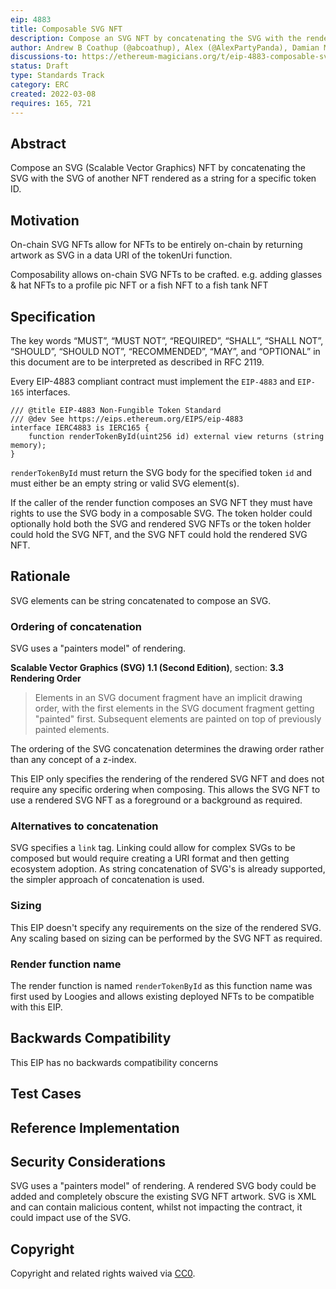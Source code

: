 ```yaml
---
eip: 4883
title: Composable SVG NFT
description: Compose an SVG NFT by concatenating the SVG with the rendered SVG of another NFT.
author: Andrew B Coathup (@abcoathup), Alex (@AlexPartyPanda), Damian Martinelli (@damianmarti), blockdev (@0xbok), Austin Griffith (@austintgriffith)
discussions-to: https://ethereum-magicians.org/t/eip-4883-composable-svg-nft/8765
status: Draft
type: Standards Track
category: ERC
created: 2022-03-08
requires: 165, 721
---
```


## Abstract
Compose an SVG (Scalable Vector Graphics) NFT by concatenating the SVG with the SVG of another NFT rendered as a string for a specific token ID.

## Motivation
On-chain SVG NFTs allow for NFTs to be entirely on-chain by returning artwork as SVG in a data URI of the tokenUri function.  

Composability allows on-chain SVG NFTs to be crafted. e.g. adding glasses & hat NFTs to a profile pic NFT or a fish NFT to a fish tank NFT

## Specification
The key words “MUST”, “MUST NOT”, “REQUIRED”, “SHALL”, “SHALL NOT”, “SHOULD”, “SHOULD NOT”, “RECOMMENDED”, “MAY”, and “OPTIONAL” in this document are to be interpreted as described in RFC 2119.

Every EIP-4883 compliant contract must implement the `EIP-4883` and `EIP-165` interfaces.
```solidity
/// @title EIP-4883 Non-Fungible Token Standard
/// @dev See https://eips.ethereum.org/EIPS/eip-4883
interface IERC4883 is IERC165 {
    function renderTokenById(uint256 id) external view returns (string memory);
}
```

`renderTokenById` must return the SVG body for the specified token `id` and must either be an empty string or valid SVG element(s).

If the caller of the render function composes an SVG NFT they must have rights to use the SVG body in a composable SVG.  The token holder could optionally hold both the SVG and rendered SVG NFTs or the token holder could hold the SVG NFT, and the SVG NFT could hold the rendered SVG NFT.  

## Rationale
SVG elements can be string concatenated to compose an SVG.

### Ordering of concatenation

SVG uses a "painters model" of rendering.  

**Scalable Vector Graphics (SVG) 1.1 (Second Edition)**, section: **3.3 Rendering Order**
>Elements in an SVG document fragment have an implicit drawing order, with the first elements in the SVG document fragment getting "painted" first. Subsequent elements are painted on top of previously painted elements.

The ordering of the SVG concatenation determines the drawing order rather than any concept of a z-index.  

This EIP only specifies the rendering of the rendered SVG NFT and does not require any specific ordering when composing.  This allows the SVG NFT to use a rendered SVG NFT as a foreground or a background as required. 

### Alternatives to concatenation
SVG specifies a `link` tag.  Linking could allow for complex SVGs to be composed but would require creating a URI format and then getting ecosystem adoption.  As string concatenation of SVG's is already supported, the simpler approach of concatenation is used.  

### Sizing

This EIP doesn't specify any requirements on the size of the rendered SVG.  Any scaling based on sizing can be performed by the SVG NFT as required.

### Render function name

The render function is named `renderTokenById` as this function name was first used by Loogies and allows existing deployed NFTs to be compatible with this EIP.

## Backwards Compatibility
This EIP has no backwards compatibility concerns

## Test Cases

## Reference Implementation

## Security Considerations
SVG uses a "painters model" of rendering.  A rendered SVG body could be added and completely obscure the existing SVG NFT artwork.
SVG is XML and can contain malicious content, whilst not impacting the contract, it could impact use of the SVG.

## Copyright
Copyright and related rights waived via [CC0](../LICENSE.md).

